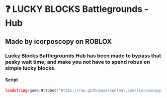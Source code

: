 # ❓ LUCKY BLOCKS Battlegrounds - Hub

## Made by icorposcopy on ROBLOX

### Lucky Blocks Battlegrounds Hub has been made to bypass that pesky wait time; and make you not have to spend robux on simple lucky blocks.

#### Script

```lua
loadstring(game:HttpGet("https://raw.githubusercontent.com/icorposcopy/LuckyblockBattlegroundsHub/refs/heads/source/source", true))()
```
